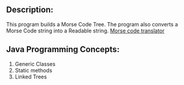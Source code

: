 ## Description:
This program builds a  Morse Code Tree. The program also converts a Morse Code string into a Readable string. [Morse code translator](http://morsecode.scphillips.com/jtranslator.html)

## Java Programming Concepts:
1. Generic Classes
2. Static methods
3. Linked Trees
